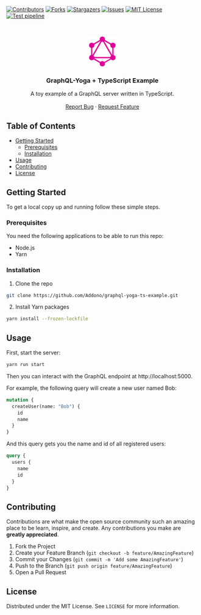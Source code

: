 <!-- PROJECT SHIELDS -->

[![Contributors][contributors-shield]][contributors-url]
[![Forks][forks-shield]][forks-url]
[![Stargazers][stars-shield]][stars-url]
[![Issues][issues-shield]][issues-url]
[![MIT License][license-shield]][license-url]
[![Test pipeline][test-pipeline-shield]][test-pipeline-url]

<!-- PROJECT LOGO -->
<br />
<p align="center">
  <a href="https://github.com/addono/graphql-yoga-ts-example">
    <img src="https://raw.githubusercontent.com/graphql/graphql.github.io/source/static/img/logo.svg" alt="Logo" width="80" height="80">
  </a>

  <h3 align="center">GraphQL-Yoga + TypeScript Example </h3>

  <p align="center">
    A toy example of a GraphQL server written in TypeScript.
    <!--<br />
    <a href="https://github.com/addono/graphql-yoga-ts-example"><strong>Explore the docs »</strong></a>
    -->
    <br />
    <br />
    <a href="https://github.com/addono/graphql-yoga-ts-example/issues">Report Bug</a>
    ·
    <a href="https://github.com/addono/graphql-yoga-ts-example/issues">Request Feature</a>
  </p>

</p>

<!-- TABLE OF CONTENTS -->

## Table of Contents

- [Getting Started](#getting-started)
  - [Prerequisites](#prerequisites)
  - [Installation](#installation)
- [Usage](#usage)
- [Contributing](#contributing)
- [License](#license)

<!-- GETTING STARTED -->

## Getting Started

To get a local copy up and running follow these simple steps.

### Prerequisites

You need the following applications to be able to run this repo:

- Node.js
- Yarn

### Installation

1. Clone the repo

```sh
git clone https://github.com/Addono/graphql-yoga-ts-example.git
```

2. Install Yarn packages

```sh
yarn install --frozen-lockfile
```

<!-- USAGE EXAMPLES -->

## Usage

First, start the server:

```sh
yarn run start
```

Then you can interact with the GraphQL endpoint at http://localhost:5000.

For example, the following query will create a new user named Bob:

```graphql
mutation {
  createUser(name: "Bob") {
    id
    name
  }
}
```

And this query gets you the name and id of all registered users:

```graphql
query {
  users {
    name
    id
  }
}
```

<!-- CONTRIBUTING -->

## Contributing

Contributions are what make the open source community such an amazing place to be learn, inspire, and create. Any contributions you make are **greatly appreciated**.

1. Fork the Project
2. Create your Feature Branch (`git checkout -b feature/AmazingFeature`)
3. Commit your Changes (`git commit -m 'Add some AmazingFeature'`)
4. Push to the Branch (`git push origin feature/AmazingFeature`)
5. Open a Pull Request

<!-- LICENSE -->

## License

Distributed under the MIT License. See `LICENSE` for more information.

<!-- MARKDOWN LINKS & IMAGES -->
<!-- https://www.markdownguide.org/basic-syntax/#reference-style-links -->

[contributors-shield]: https://img.shields.io/github/contributors/addono/graphql-yoga-ts-example.svg?style=flat-square
[contributors-url]: https://github.com/addono/graphql-yoga-ts-example/graphs/contributors
[forks-shield]: https://img.shields.io/github/forks/addono/graphql-yoga-ts-example.svg?style=flat-square
[forks-url]: https://github.com/addono/graphql-yoga-ts-example/network/members
[stars-shield]: https://img.shields.io/github/stars/addono/graphql-yoga-ts-example.svg?style=flat-square
[stars-url]: https://github.com/addono/graphql-yoga-ts-example/stargazers
[issues-shield]: https://img.shields.io/github/issues/addono/graphql-yoga-ts-example.svg?style=flat-square
[issues-url]: https://github.com/addono/graphql-yoga-ts-example/issues
[license-shield]: https://img.shields.io/github/license/addono/graphql-yoga-ts-example.svg?style=flat-square
[license-url]: https://github.com/addono/graphql-yoga-ts-example/blob/master/LICENSE.txt
[test-pipeline-shield]: https://img.shields.io/github/workflow/status/Addono/graphql-yoga-ts-example/Test?style=flat-square&logo=github%20actions
[test-pipeline-url]: https://github.com/Addono/graphql-yoga-ts-example/actions?query=workflow%3ATest


